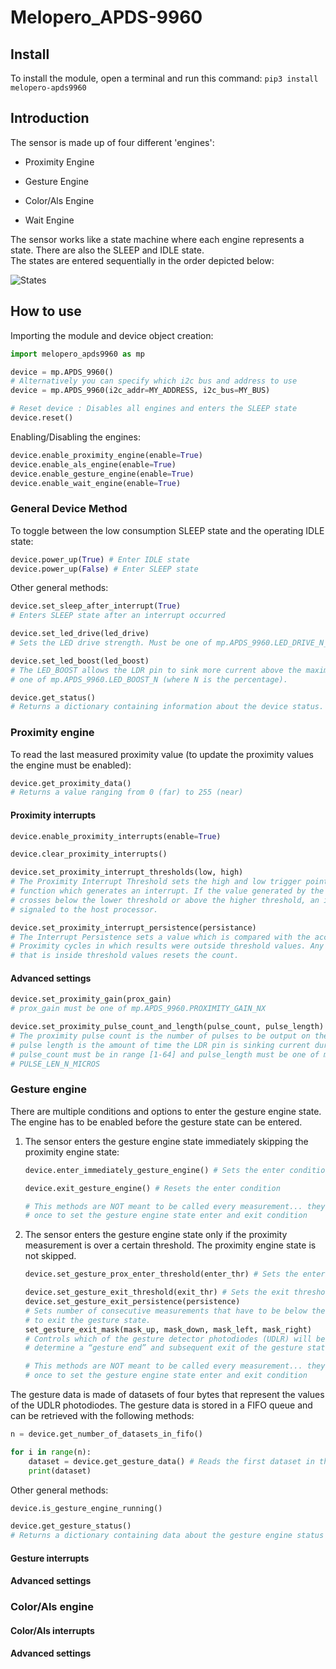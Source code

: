 # Melopero_APDS-9960

## Install

To install the module, open a terminal and run this command:
```pip3 install melopero-apds9960```  

## Introduction 

The sensor is made up of four different 'engines':

- Proximity Engine

- Gesture Engine

- Color/Als Engine

- Wait Engine

The sensor works like a state machine where each engine represents a state. There are also the SLEEP and IDLE state.  
The states are entered sequentially in the order depicted below:

![States](/images/states.png)


## How to use

Importing the module and device object creation:

```python
import melopero_apds9960 as mp

device = mp.APDS_9960()
# Alternatively you can specify which i2c bus and address to use
device = mp.APDS_9960(i2c_addr=MY_ADDRESS, i2c_bus=MY_BUS)

# Reset device : Disables all engines and enters the SLEEP state
device.reset()
```

Enabling/Disabling the engines:

```python
device.enable_proximity_engine(enable=True)
device.enable_als_engine(enable=True)
device.enable_gesture_engine(enable=True)
device.enable_wait_engine(enable=True)
```

### General Device Method

To toggle between the low consumption SLEEP state and the operating IDLE state:  

```python
device.power_up(True) # Enter IDLE state
device.power_up(False) # Enter SLEEP state
```

Other general methods:  

```python
device.set_sleep_after_interrupt(True)
# Enters SLEEP state after an interrupt occurred

device.set_led_drive(led_drive)
# Sets the LED drive strength. Must be one of mp.APDS_9960.LED_DRIVE_N_mA

device.set_led_boost(led_boost)
# The LED_BOOST allows the LDR pin to sink more current above the maximum settings. Must be
# one of mp.APDS_9960.LED_BOOST_N (where N is the percentage).

device.get_status()
# Returns a dictionary containing information about the device status.
```

### Proximity engine

To read the last measured proximity value (to update the proximity values the engine must be enabled):

```python
device.get_proximity_data()
# Returns a value ranging from 0 (far) to 255 (near)
```

#### Proximity interrupts

```python
device.enable_proximity_interrupts(enable=True)

device.clear_proximity_interrupts()

device.set_proximity_interrupt_thresholds(low, high) 
# The Proximity Interrupt Threshold sets the high and low trigger points for the comparison
# function which generates an interrupt. If the value generated by the proximity channel,
# crosses below the lower threshold or above the higher threshold, an interrupt may be
# signaled to the host processor.

device.set_proximity_interrupt_persistence(persistance)
# The Interrupt Persistence sets a value which is compared with the accumulated amount
# Proximity cycles in which results were outside threshold values. Any Proximity result
# that is inside threshold values resets the count.
```

#### Advanced settings

```python
device.set_proximity_gain(prox_gain)
# prox_gain must be one of mp.APDS_9960.PROXIMITY_GAIN_NX

device.set_proximity_pulse_count_and_length(pulse_count, pulse_length)
# The proximity pulse count is the number of pulses to be output on the LDR pin. The proximity
# pulse length is the amount of time the LDR pin is sinking current during a proximity pulse.
# pulse_count must be in range [1-64] and pulse_length must be one of mp.APDS_9960.
# PULSE_LEN_N_MICROS
```

### Gesture engine

There are multiple conditions and options to enter the gesture engine state. The engine has to be enabled before the gesture state can be entered.

1)  
    The sensor enters the gesture engine state immediately skipping the proximity engine state:

    ```python
    device.enter_immediately_gesture_engine() # Sets the enter condition for the Gesture engine state to: enter immediately

    device.exit_gesture_engine() # Resets the enter condition
    
    # This methods are NOT meant to be called every measurement... they are called just
    # once to set the gesture engine state enter and exit condition
    ```

2)
    The sensor enters the gesture engine state only if the proximity measurement is over a certain threshold. The proximity engine state is not skipped.

    ```python
    device.set_gesture_prox_enter_threshold(enter_thr) # Sets the enter threshold

    device.set_gesture_exit_threshold(exit_thr) # Sets the exit threshold
    device.set_gesture_exit_persistence(persistence) 
    # Sets number of consecutive measurements that have to be below the exit threshold
    # to exit the gesture state.  
    set_gesture_exit_mask(mask_up, mask_down, mask_left, mask_right)
    # Controls which of the gesture detector photodiodes (UDLR) will be included to
    # determine a “gesture end” and subsequent exit of the gesture state machine

    # This methods are NOT meant to be called every measurement... they are called just
    # once to set the gesture engine state enter and exit condition
    ```

The gesture data is made of datasets of four bytes that represent the values of the UDLR photodiodes.
The gesture data is stored in a FIFO queue and can be retrieved with the following methods:  

```python
n = device.get_number_of_datasets_in_fifo()

for i in range(n):
    dataset = device.get_gesture_data() # Reads the first dataset in the queue
    print(dataset)
```

Other general methods:

```python
device.is_gesture_engine_running()

device.get_gesture_status() 
# Returns a dictionary containing data about the gesture engine status
```

#### Gesture interrupts



#### Advanced settings

### Color/Als engine

#### Color/Als interrupts

#### Advanced settings